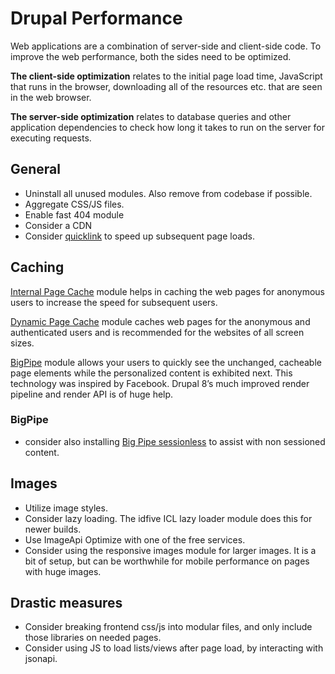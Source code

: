 # Drupal Performance

Web applications are a combination of server-side and client-side code. To improve the web performance, both the sides need to be optimized.

**The client-side optimization** relates to the initial page load time, JavaScript that runs in the browser, downloading all of the resources etc. that are seen in the web browser.

**The server-side optimization** relates to database queries and other application dependencies to check how long it takes to run on the server for executing requests.

## General

- Uninstall all unused modules. Also remove from codebase if possible.
- Aggregate CSS/JS files.
- Enable fast 404 module
- Consider a CDN
- Consider [quicklink](https://www.drupal.org/project/quicklink) to speed up subsequent page loads.

## Caching

[Internal Page Cache](https://www.drupal.org/docs/8/administering-a-drupal-8-site/internal-page-cache) module helps in caching the web pages for anonymous users to increase the speed for subsequent users.

[Dynamic Page Cache](https://www.drupal.org/docs/8/core/modules/dynamic-page-cache/overview) module caches web pages for the anonymous and authenticated users and is recommended for the websites of all screen sizes.

[BigPipe](https://www.drupal.org/docs/8/core/modules/big-pipe/overview) module allows your users to quickly see the unchanged, cacheable page elements while the personalized content is exhibited next. This technology was inspired by Facebook. Drupal 8’s much improved render pipeline and render API is of huge help.

### BigPipe

- consider also installing [Big Pipe sessionless](https://www.drupal.org/project/big_pipe_sessionless) to assist with non sessioned content.

## Images

- Utilize image styles.
- Consider lazy loading. The idfive ICL lazy loader module does this for newer builds.
- Use ImageApi Optimize with one of the free services.
- Consider using the responsive images module for larger images. It is a bit of setup, but can be worthwhile for mobile performance on pages with huge images.

## Drastic measures

- Consider breaking frontend css/js into modular files, and only include those libraries on needed pages.
- Consider using JS to load lists/views after page load, by interacting with jsonapi.
